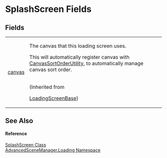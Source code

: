 # SplashScreen Fields




## Fields
<table>
<tr>
<td><a href="F_AdvancedSceneManager_Loading_LoadingScreenBase_canvas">canvas</a></td>
<td><p>The canvas that this loading screen uses.</p><p>

This will automatically register canvas with <a href="T_AdvancedSceneManager_Utility_CanvasSortOrderUtility">CanvasSortOrderUtility</a>, to automatically manage canvas sort order.</p><br />(Inherited from <a href="T_AdvancedSceneManager_Loading_LoadingScreenBase">

LoadingScreenBase</a>)</td></tr>
</table>

## See Also


#### Reference
<a href="T_AdvancedSceneManager_Loading_SplashScreen">SplashScreen Class</a>  
<a href="N_AdvancedSceneManager_Loading">AdvancedSceneManager.Loading Namespace</a>  

